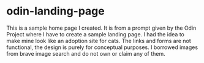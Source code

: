 # odin-landing-page
This is a sample home page I created. It is from a prompt given by the Odin Project where I have to create a sample landing page. I had the idea to make mine look like an adoption site for cats. The links and forms are not functional, the design is purely for conceptual purposes. I borrowed images from brave image search and do not own or claim any of them.